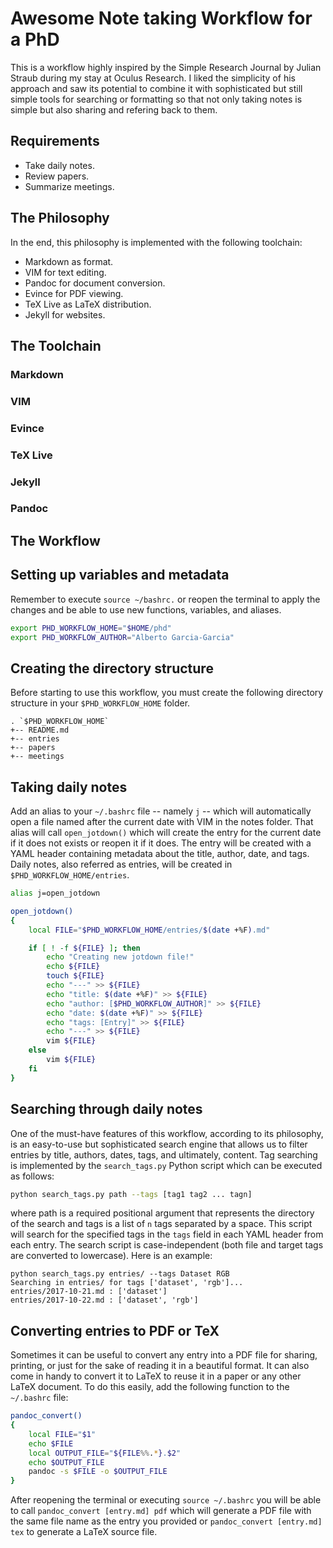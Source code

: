 # Awesome Note taking Workflow for a PhD

This is a workflow highly inspired by the Simple Research Journal by Julian Straub during my stay at Oculus Research. I liked the simplicity of his approach and saw its potential to combine it with sophisticated but still simple tools for searching or formatting so that not only taking notes is simple but also sharing and refering back to them.

## Requirements

* Take daily notes.
* Review papers.
* Summarize meetings.

## The Philosophy

In the end, this philosophy is implemented with the following toolchain:

* Markdown as format.
* VIM for text editing.
* Pandoc for document conversion.
* Evince for PDF viewing.
* TeX Live as LaTeX distribution.
* Jekyll for websites.

## The Toolchain

### Markdown
### VIM
### Evince
### TeX Live
### Jekyll
### Pandoc

## The Workflow

## Setting up variables and metadata

Remember to execute `source ~/bashrc.` or reopen the terminal to apply the changes and be able to use new functions, variables, and aliases.

```bash
export PHD_WORKFLOW_HOME="$HOME/phd"
export PHD_WORKFLOW_AUTHOR="Alberto Garcia-Garcia"
```

## Creating the directory structure

Before starting to use this workflow, you must create the following directory structure in your `$PHD_WORKFLOW_HOME` folder.

```
. `$PHD_WORKFLOW_HOME`
+-- README.md
+-- entries
+-- papers
+-- meetings
```

## Taking daily notes

Add an alias to your `~/.bashrc` file -- namely `j` -- which will automatically open a file named after the current date with VIM in the notes folder. That alias will call `open_jotdown()` which will create the entry for the current date if it does not exists or reopen it if it does. The entry will be created with a YAML header containing metadata about the title, author, date, and tags. Daily notes, also referred as entries, will be created in `$PHD_WORKFLOW_HOME/entries`.

```bash
alias j=open_jotdown

open_jotdown()
{
	local FILE="$PHD_WORKFLOW_HOME/entries/$(date +%F).md"

	if [ ! -f ${FILE} ]; then
		echo "Creating new jotdown file!"
		echo ${FILE}
		touch ${FILE}
		echo "---" >> ${FILE}
		echo "title: $(date +%F)" >> ${FILE}
		echo "author: [$PHD_WORKFLOW_AUTHOR]" >> ${FILE}
		echo "date: $(date +%F)" >> ${FILE}
		echo "tags: [Entry]" >> ${FILE}
		echo "---" >> ${FILE}
		vim ${FILE}
	else
		vim ${FILE}
	fi
}
```

## Searching through daily notes

One of the must-have features of this workflow, according to its philosophy, is an easy-to-use but sophisticated search engine that allows us to filter entries by title, authors, dates, tags, and ultimately, content. Tag searching is implemented by the `search_tags.py` Python script which can be executed as follows:

```bash
python search_tags.py path --tags [tag1 tag2 ... tagn]
```

where path is a required positional argument that represents the directory of the search and tags is a list of `n` tags separated by a space. This script will search for the specified tags in the `tags` field in each YAML header from each entry. The search script is case-independent (both file and target tags are converted to lowercase). Here is an example:

```
python search_tags.py entries/ --tags Dataset RGB
Searching in entries/ for tags ['dataset', 'rgb']...
entries/2017-10-21.md : ['dataset']
entries/2017-10-22.md : ['dataset', 'rgb']
```

## Converting entries to PDF or TeX

Sometimes it can be useful to convert any entry into a PDF file for sharing, printing, or just for the sake of reading it in a beautiful format. It can also come in handy to convert it to LaTeX to reuse it in a paper or any other LaTeX document. To do this easily, add the following function to the `~/.bashrc` file:

```bash
pandoc_convert()
{
	local FILE="$1"
	echo $FILE
	local OUTPUT_FILE="${FILE%%.*}.$2"
	echo $OUTPUT_FILE
	pandoc -s $FILE -o $OUTPUT_FILE
}
```

After reopening the terminal or executing `source ~/.bashrc` you will be able to call `pandoc_convert [entry.md] pdf` which will generate a PDF file with the same file name as the entry you provided or `pandoc_convert [entry.md] tex` to generate a LaTeX source file.

